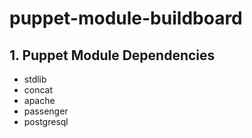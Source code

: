 puppet-module-buildboard
====================

## 1. Puppet Module Dependencies

* stdlib
* concat
* apache
* passenger
* postgresql
